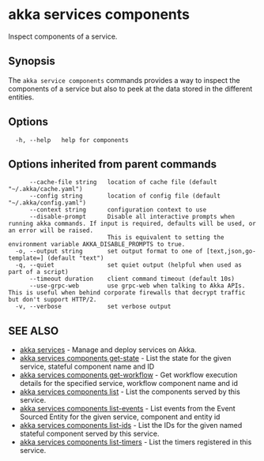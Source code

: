 # akka services components

Inspect components of a service.

## Synopsis

The `akka service components` commands provides a way to inspect the components of a service but also to peek at the data stored in the different entities.

## Options

```
  -h, --help   help for components
```

## Options inherited from parent commands

```
      --cache-file string   location of cache file (default "~/.akka/cache.yaml")
      --config string       location of config file (default "~/.akka/config.yaml")
      --context string      configuration context to use
      --disable-prompt      Disable all interactive prompts when running akka commands. If input is required, defaults will be used, or an error will be raised.
                            This is equivalent to setting the environment variable AKKA_DISABLE_PROMPTS to true.
  -o, --output string       set output format to one of [text,json,go-template=] (default "text")
  -q, --quiet               set quiet output (helpful when used as part of a script)
      --timeout duration    client command timeout (default 10s)
      --use-grpc-web        use grpc-web when talking to Akka APIs. This is useful when behind corporate firewalls that decrypt traffic but don't support HTTP/2.
  -v, --verbose             set verbose output
```

## SEE ALSO

* [akka services](akka_services.html)	 - Manage and deploy services on Akka.
* [akka services components get-state](akka_services_components_get-state.html)	 - List the state for the given service, stateful component name and ID
* [akka services components get-workflow](akka_services_components_get-workflow.html)	 - Get workflow execution details for the specified service, workflow component name and id
* [akka services components list](akka_services_components_list.html)	 - List the components served by this service.
* [akka services components list-events](akka_services_components_list-events.html)	 - List events from the Event Sourced Entity for the given service, component and entity id
* [akka services components list-ids](akka_services_components_list-ids.html)	 - List the IDs for the given named stateful component served by this service.
* [akka services components list-timers](akka_services_components_list-timers.html)	 - List the timers registered in this service.
